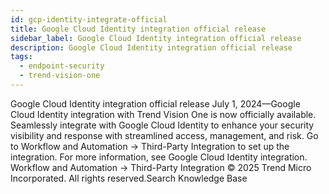 ```yaml
---
id: gcp-identity-integrate-official
title: Google Cloud Identity integration official release
sidebar_label: Google Cloud Identity integration official release
description: Google Cloud Identity integration official release
tags:
  - endpoint-security
  - trend-vision-one
---
```


 Google Cloud Identity integration official release July 1, 2024—Google Cloud Identity integration with Trend Vision One is now officially available. Seamlessly integrate with Google Cloud Identity to enhance your security visibility and response with streamlined access, management, and risk. Go to Workflow and Automation → Third-Party Integration to set up the integration. For more information, see Google Cloud Identity integration. Workflow and Automation → Third-Party Integration © 2025 Trend Micro Incorporated. All rights reserved.Search Knowledge Base
